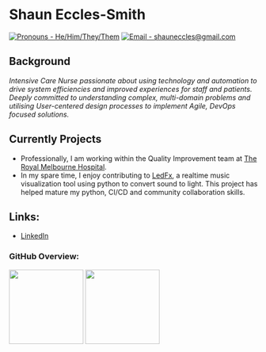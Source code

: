 # Shaun Eccles-Smith
[![Pronouns - He/Him/They/Them](https://img.shields.io/badge/Pronouns-He%2FHim%2FThey%2FThem-blueviolet)](https://www.vic.gov.au/inclusive-language-guide)
[![Email - shauneccles@gmail.com](https://img.shields.io/badge/Email-shauneccles%40gmail.com-blueviolet)](mailto:shauneccles@gmail.com)




## Background
_Intensive Care Nurse passionate about using technology and automation to drive system efficiencies and improved experiences for staff and patients. Deeply committed to understanding complex, multi-domain problems and utilising User-centered design processes to implement Agile, DevOps focused solutions._

## Currently Projects
- Professionally, I am working within the Quality Improvement team at [The Royal Melbourne Hospital](https://www.thermh.org.au/).
- In my spare time, I enjoy contributing to [LedFx](https://www.github.com/LedFx/LedFx), a realtime music visualization tool using python to convert sound to light. This project has helped mature my python, CI/CD and community collaboration skills. 

## Links:
  - [LinkedIn](https://www.linkedin.com/in/ShaunEccles)
### GitHub Overview:
<div>
  <img height="150" src="https://github-readme-stats.vercel.app/api?username=ShaunEccles&count_private=true&include_all_commits=true" />
  <img height="150" src="https://github-readme-stats.vercel.app/api/top-langs/?username=ShaunEccles&layout=compact" />
</div>
